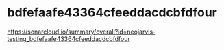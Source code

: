 # bdfefaafe43364cfeeddacdcbfdfour
https://sonarcloud.io/summary/overall?id=neojarvis-testing_bdfefaafe43364cfeeddacdcbfdfour
